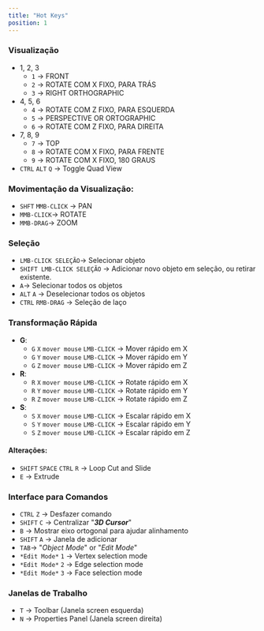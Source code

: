 ```yaml
---
title: "Hot Keys"
position: 1
---
```


### Visualização
- 1, 2, 3
    - `1`  -> FRONT
    - `2`  -> ROTATE COM X FIXO, PARA TRÁS
    - `3`  -> RIGHT ORTHOGRAPHIC
- 4, 5, 6
    - `4`  -> ROTATE COM Z FIXO, PARA ESQUERDA
    - `5`  -> PERSPECTIVE OR ORTOGRAPHIC
    - `6`  -> ROTATE COM Z FIXO, PARA DIREITA
- 7, 8, 9
    - `7`  -> TOP
    - `8`  -> ROTATE COM X FIXO, PARA FRENTE
    - `9`  -> ROTATE COM X FIXO, 180 GRAUS
- `CTRL` `ALT` `Q` -> Toggle Quad View

### Movimentação da Visualização:
- `SHFT` `MMB-CLICK` -> PAN
- `MMB-CLICK`-> ROTATE
- `MMB-DRAG`-> ZOOM

### Seleção
- `LMB-CLICK SELEÇÃO`-> Selecionar objeto
- `SHIFT LMB-CLICK SELEÇÃO` -> Adicionar novo objeto em seleção, ou retirar existente.
- `A`-> Selecionar todos os objetos
- `ALT` `A` -> Deselecionar todos os objetos
- `CTRL` `RMB-DRAG` -> Seleção de laço

### Transformação Rápida
- **G**:
    - `G` `X` `mover mouse` `LMB-CLICK` -> Mover rápido em X
    - `G` `Y` `mover mouse` `LMB-CLICK` -> Mover rápido em Y
    - `G` `Z` `mover mouse` `LMB-CLICK` -> Mover rápido em Z
- **R**:
    - `R` `X` `mover mouse` `LMB-CLICK` -> Rotate rápido em X
    - `R` `Y` `mover mouse` `LMB-CLICK` -> Rotate rápido em Y
    - `R` `Z` `mover mouse` `LMB-CLICK` -> Rotate rápido em Z
- **S**:
    - `S` `X` `mover mouse` `LMB-CLICK` -> Escalar rápido em X
    - `S` `Y` `mover mouse` `LMB-CLICK` -> Escalar rápido em Y
    - `S` `Z` `mover mouse` `LMB-CLICK` -> Escalar rápido em Z

#### Alterações:
- `SHIFT` `SPACE` `CTRL` `R` -> Loop Cut and Slide
- `E` -> Extrude

### Interface para Comandos
- `CTRL` `Z` -> Desfazer comando
- `SHIFT` `C` -> Centralizar "***3D Cursor***"
- `B` -> Mostrar eixo ortogonal para ajudar alinhamento
- `SHIFT` `A` -> Janela de adicionar
- `TAB`-> "*Object Mode*" or "*Edit Mode*"
- `*Edit Mode*` `1` -> Vertex selection mode
- `*Edit Mode*` `2` -> Edge selection mode
- `*Edit Mode*` `3` -> Face selection mode


### Janelas de Trabalho
- `T`  -> Toolbar (Janela screen esquerda)
- `N`  -> Properties Panel (Janela screen direita)
